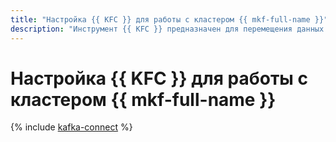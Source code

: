 ```yaml
---
title: "Настройка {{ KFC }} для работы с кластером {{ mkf-full-name }}"
description: "Инструмент {{ KFC }} предназначен для перемещения данных между {{ KF }} и другими хранилищами данных."
---
```


# Настройка {{ KFC }} для работы с кластером {{ mkf-full-name }}

{% include [kafka-connect](../../_tutorials/mkf-kafka-connect.md) %}
